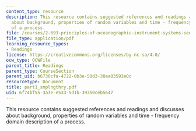 ```yaml
---
content_type: resource
description: This resource contains suggested references and readings and discusses
  about background, properties of random variables and time - frequency domain description
  of a process.
file: /courses/2-693-principles-of-oceanographic-instrument-systems-sensors-and-measurements-13-998-spring-2004/6f74bf553a3ee5335d1b39350ceb5647_part1_smplngthry.pdf
file_type: application/pdf
learning_resource_types:
- Readings
license: https://creativecommons.org/licenses/by-nc-sa/4.0/
ocw_type: OCWFile
parent_title: Readings
parent_type: CourseSection
parent_uid: b6730cfa-4722-0b3e-50d3-30aa03593e0c
resourcetype: Document
title: part1_smplngthry.pdf
uid: 6f74bf55-3a3e-e533-5d1b-39350ceb5647
---
```

This resource contains suggested references and readings and discusses about background, properties of random variables and time - frequency domain description of a process.